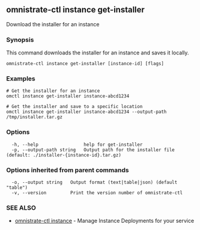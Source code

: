 ## omnistrate-ctl instance get-installer

Download the installer for an instance

### Synopsis

This command downloads the installer for an instance and saves it locally.

```
omnistrate-ctl instance get-installer [instance-id] [flags]
```

### Examples

```
# Get the installer for an instance
omctl instance get-installer instance-abcd1234

# Get the installer and save to a specific location
omctl instance get-installer instance-abcd1234 --output-path /tmp/installer.tar.gz
```

### Options

```
  -h, --help                 help for get-installer
  -p, --output-path string   Output path for the installer file (default: ./installer-{instance-id}.tar.gz)
```

### Options inherited from parent commands

```
  -o, --output string   Output format (text|table|json) (default "table")
  -v, --version         Print the version number of omnistrate-ctl
```

### SEE ALSO

* [omnistrate-ctl instance](omnistrate-ctl_instance.md)	 - Manage Instance Deployments for your service

